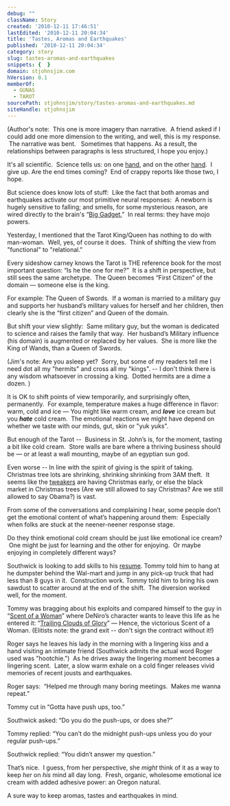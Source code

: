 ```yaml
---
debug: ""
className: Story
created: '2010-12-11 17:46:51'
lastEdited: '2010-12-11 20:04:34'
title: 'Tastes, Aromas and Earthquakes'
published: '2010-12-11 20:04:34'
category: story
slug: tastes-aromas-and-earthquakes
snippets: {  }
domain: stjohnsjim.com
hVersion: 0.1
memberOf:
  - GUNAS
  - TAROT
sourcePath: stjohnsjim/story/tastes-aromas-and-earthquakes.md
siteHandle: stjohnsjim
---
```

(Author's note: &nbsp;This one is more imagery than narrative. &nbsp;A friend asked if I could add one more dimension to the writing, and well, this is my response. &nbsp;The narrative was bent. &nbsp; Sometimes that happens. As a result, the relationships between paragraphs is less structured, I hope you enjoy.)

It's all scientific. &nbsp;Science tells us: on one&nbsp;[hand][0], and on the other&nbsp;[hand][1]. &nbsp;I give up. Are the end times coming? &nbsp;End of crappy reports like those two, I hope.

But science does know lots of stuff:&nbsp; Like the fact that both aromas and earthquakes activate our most primitive neural responses:&nbsp; A newborn is hugely sensitive to falling; and smells, for some mysterious reason, are wired directly to the brain's &ldquo;[Big Gadget.][2]&rdquo; &nbsp;In real terms: they have mojo powers.

Yesterday, I mentioned that the Tarot King/Queen has nothing to do with man-woman.&nbsp; Well, yes, of course it does. &nbsp;Think of shifting the view from &quot;functional&quot; to &quot;relational.&quot;

Every sideshow carney knows the Tarot is THE reference book for the most important question: &ldquo;Is he the one for me?&rdquo;&nbsp; It is a shift in perspective, but still sees the same archetype.&nbsp; The Queen becomes &ldquo;First Citizen&rdquo; of the domain &mdash; someone else is the king.

For example: The Queen of Swords.&nbsp; If a woman is married to a military guy and supports her husband&rsquo;s military values for herself and her children, then clearly she is the &ldquo;first citizen&rdquo; and Queen of the domain.

But shift your view slightly:&nbsp; Same military guy, but the woman is dedicated to science and raises the family that way.&nbsp; Her husband&rsquo;s Military influence (his domain) is augmented or replaced by her values. &nbsp;She is more like the King of Wands, than a Queen of Swords.&nbsp;

(Jim's note: Are you asleep yet? &nbsp;Sorry, but some of my readers tell me I need dot all my &quot;hermits&quot; and cross all my &quot;kings&quot;. -- I don't think there is any wisdom whatsoever in crossing a king. &nbsp;Dotted hermits are a dime a dozen. )

It is OK to shift points of view temporarily, and surprisingly often, permanently.&nbsp; For example, temperature makes a huge difference in flavor: warm, cold and ice &mdash; You might like warm cream, and _**love**_ ice cream but you _**hate**_ cold cream. &nbsp;The emotional reactions we might have depend on whether we taste with our minds, gut, skin or &quot;yuk yuks&quot;.

But enough of the Tarot -- &nbsp;Business in St. John&rsquo;s is, for the moment, tasting a bit like cold cream. &nbsp;Store walls are bare where a thriving business should be &mdash; or at least a wall mounting, maybe of an egyptian sun god.

Even worse -- In line with the spirit of giving is the spirit of taking. &nbsp; Christmas tree lots are shrinking, shrinking shrinking from 3AM theft.&nbsp; It seems like the&nbsp;[tweakers][3]&nbsp;are having Christmas early, or else the black market in Christmas trees (Are we still allowed to say Christmas? Are we still allowed to say Obama?) is vast.

From some of the conversations and complaining I hear, some people don&rsquo;t get the emotional content of what&rsquo;s happening around them:&nbsp; Especially when folks are stuck at the neener-neener response stage.

Do they think emotional cold cream should be just like emotional ice cream? &nbsp;One might be just for learning and the other for enjoying.&nbsp; Or maybe enjoying in completely different ways?

Southwick is looking to add skills to his [resume][4].&nbsp;Tommy told him to hang at he dumpster behind the Wal-mart and jump in any pick-up truck that had less than 8 guys in it. &nbsp;Construction work. Tommy told him to bring his own sawdust to scatter around at the end of the shift.&nbsp; The diversion worked well, for the moment.&nbsp;

Tommy was bragging about his exploits and compared himself to the guy in &ldquo;[Scent of a Woman][5]&rdquo; where DeNiro&rsquo;s character wants to leave this life as he entered it: &ldquo;[Trailing Clouds of Glory][6]&rdquo; &mdash; Hence, the victorious Scent of a Woman. (Elitists note: the grand exit -- don't sign the contract without it!)

Roger says he leaves his lady in the morning with a lingering kiss and a hand visiting an intimate friend (Southwick admits the actual word Roger used was &quot;hootchie.&quot;) &nbsp;As he drives away the lingering moment becomes a lingering scent.&nbsp; Later, a slow warm exhale on a cold finger releases vivid memories of recent jousts and earthquakes.

Roger says: &nbsp;&ldquo;Helped me through many boring meetings.&nbsp; Makes me wanna repeat.&rdquo;

Tommy cut in &ldquo;Gotta have push ups, too.&rdquo;

Southwick asked: &ldquo;Do you do the push-ups, or does she?&rdquo;

Tommy replied: &ldquo;You can&rsquo;t do the midnight push-ups unless you do your regular push-ups.&rdquo;

Southwick replied: &ldquo;You didn&rsquo;t answer my question.&rdquo;&nbsp;

That&rsquo;s nice.&nbsp; I guess, from her perspective, she _might_ think of it as a way to keep _her_ on _his_ mind all day long.&nbsp; Fresh, organic, wholesome emotional ice cream with added adhesive power: an Oregon natural.

A sure way to keep aromas, tastes and earthquakes in mind.

[0]: http://www.huffingtonpost.com/2010/12/09/bpa-found-on-receipts-and_n_794067.html
[1]: http://www.huffingtonpost.com/2010/12/09/surgeon-general-1-cigaret_n_794250.html
[2]: http://webspace.ship.edu/cgboer/limbicsystem.html
[3]: http://www.mappsd.org/tweakers.htm
[4]: http://current.com/news/92847649_obama-threatens-our-rights-and-free-speech-progressives-celebrate.htm?xid=76&amp;#92860476
[5]: http://en.wikipedia.org/wiki/Scent_of_a_Woman
[6]: http://www.bartleby.com/100/337.128.html